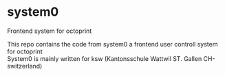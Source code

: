 # system0
Frontend system for octoprint

This repo contains the code from system0 a frontend user controll system for octoprint<br>
System0 is mainly written for ksw (Kantonsschule Wattwil ST. Gallen CH-switzerland)
